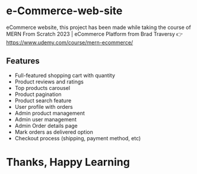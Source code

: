 # e-Commerce-web-site
eCommerce website, this project has been made while taking the course of MERN From Scratch 2023 | eCommerce Platform from Brad Traversy 👉 https://www.udemy.com/course/mern-ecommerce/

## Features

- Full-featured shopping cart with quantity
- Product reviews and ratings
- Top products carousel
- Product pagination
- Product search feature
- User profile with orders
- Admin product management
- Admin user management
- Admin Order details page
- Mark orders as delivered option
- Checkout process (shipping, payment method, etc)

# Thanks, Happy Learning 

